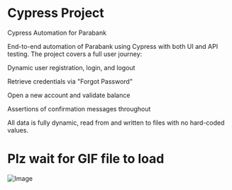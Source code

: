 # Cypress Project
Cypress Automation for Parabank

End-to-end automation of Parabank 
using Cypress with both UI and API testing. The project covers a full user journey:

Dynamic user registration, login, and logout

Retrieve credentials via "Forgot Password"

Open a new account and validate balance

Assertions of confirmation messages throughout

All data is fully dynamic, read from and written to files with no hard-coded values.

# **Plz wait for GIF file to load**

![Image](https://github.com/user-attachments/assets/ed382097-ff92-468f-8632-f95316beffb3)
